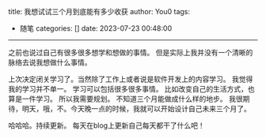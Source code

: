 title: 我想试试三个月到底能有多少收获
author: You0
tags:
  - 随笔
categories: []
date: 2023-07-23 00:48:00
---
之前也说过自己有很多很多想学和想做的事情。
但是实际上我并没有一个清晰的脉络去说我想做什么事情。

上次决定闭关学习了。当然除了工作上或者说是软件开发上的内容学习。
我觉得我的学习并不单一。
学习可以包括很多很多事情。
比如改变自己的生活方式，也算是一件学习。
所以我需要规划。
不知道三个月能做成什么样的地步。
我很期待，明天，哦，不。今天晚一点的时候，我就可以开始设计自己未来三个月了。

哈哈哈。持续更新。
每天在blog上更新自己每天都干了什么吧！





